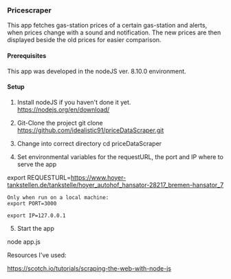 <h3>Pricescraper</h3>

This app fetches gas-station prices of a certain gas-station and alerts, when prices change with a sound and notification. The new prices are then displayed beside the old prices for easier comparison.

<h4>Prerequisites</h4>

This app was developed in the nodeJS ver. 8.10.0 environment.

<h4>Setup</h4>





1) Install nodeJS if you haven't done it yet.
https://nodejs.org/en/download/

2) Git-Clone the project
git clone https://github.com/idealistic91/priceDataScraper.git

3) Change into correct directory
cd priceDataScraper

4) Set environmental variables for the requestURL, the port and IP where to serve the app

export REQUESTURL=https://www.hoyer-tankstellen.de/tankstelle/hoyer_autohof_hansator-28217_bremen-hansator_7
	
	Only when run on a local machine:
	export PORT=3000
	
	export IP=127.0.0.1

5) Start the app

node app.js






Resources I've used:

https://scotch.io/tutorials/scraping-the-web-with-node-js
